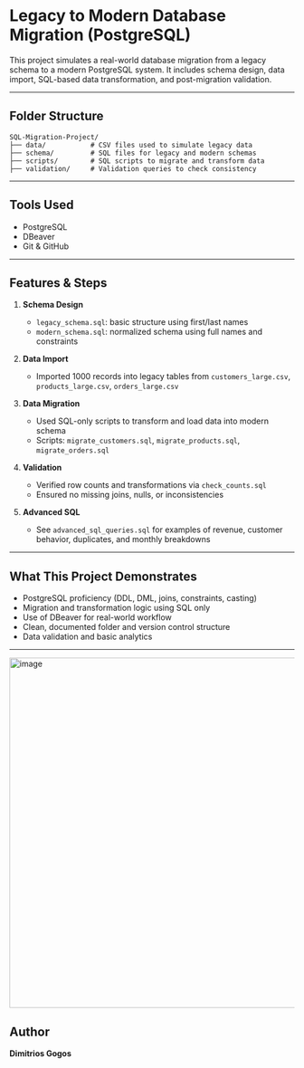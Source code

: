 # Legacy to Modern Database Migration (PostgreSQL)

This project simulates a real-world database migration from a legacy schema to a modern PostgreSQL system. It includes schema design, data import, SQL-based data transformation, and post-migration validation.

---

## Folder Structure

```
SQL-Migration-Project/
├── data/           # CSV files used to simulate legacy data
├── schema/         # SQL files for legacy and modern schemas
├── scripts/        # SQL scripts to migrate and transform data
├── validation/     # Validation queries to check consistency
```

---

## Tools Used

- PostgreSQL
- DBeaver
- Git & GitHub

---

## Features & Steps

1. **Schema Design**
   - `legacy_schema.sql`: basic structure using first/last names
   - `modern_schema.sql`: normalized schema using full names and constraints

2. **Data Import**
   - Imported 1000 records into legacy tables from `customers_large.csv`, `products_large.csv`, `orders_large.csv`

3. **Data Migration**
   - Used SQL-only scripts to transform and load data into modern schema
   - Scripts: `migrate_customers.sql`, `migrate_products.sql`, `migrate_orders.sql`

4. **Validation**
   - Verified row counts and transformations via `check_counts.sql`
   - Ensured no missing joins, nulls, or inconsistencies

5. **Advanced SQL**
   - See `advanced_sql_queries.sql` for examples of revenue, customer behavior, duplicates, and monthly breakdowns

---

## What This Project Demonstrates

- PostgreSQL proficiency (DDL, DML, joins, constraints, casting)
- Migration and transformation logic using SQL only
- Use of DBeaver for real-world workflow
- Clean, documented folder and version control structure
- Data validation and basic analytics

---

<img width="619" alt="image" src="https://github.com/user-attachments/assets/67fcbb3a-6520-47cb-a418-47369df9ac09" />


## Author

**Dimitrios Gogos**  
